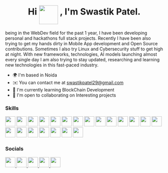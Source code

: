 <h1 align="center">Hi  <img src="https://em-content.zobj.net/source/microsoft-teams/337/waving-hand_1f44b.png" width="60px" align="middle" /> , I'm Swastik Patel.</h1>

being in the WebDev field for the past 1 year, I have been developing personal and hackathons full stack projects. Recently I have been also trying to get my hands dirty in Mobile App development and Open Source contributions. Sometimes I also try Linux and Cybersecurity stuff to get high at night. With new frameworks, technologies, AI models launching almost every single day I am also trying to stay updated, researching and learning new technologies in this fast-paced industry.

* 🌍  I'm based in Noida
* ✉️  You can contact me at [swastikpatel29@gmail.com](mailto:swastikpatel29@gmail.com)
* 🧠  I'm currently learning BlockChain Development
* 🤝  I'm open to collaborating on Interesting projects

### Skills

<p align="left">
  <img src="https://raw.githubusercontent.com/danielcranney/readme-generator/main/public/icons/skills/javascript-colored.svg" width="32" height="32"/>
  <img src="https://raw.githubusercontent.com/danielcranney/readme-generator/main/public/icons/skills/typescript-colored.svg" width="32" height="32"/>
  <img src="https://raw.githubusercontent.com/danielcranney/readme-generator/main/public/icons/skills/cplusplus-colored.svg" width="32" height="32"/>
  <img src="https://raw.githubusercontent.com/danielcranney/readme-generator/main/public/icons/skills/nextjs-colored.svg" width="32" height="32"/>
  <img src="https://raw.githubusercontent.com/danielcranney/readme-generator/main/public/icons/skills/express-colored.svg" width="32" height="32"/>
  <img src="https://raw.githubusercontent.com/danielcranney/readme-generator/main/public/icons/skills/tailwindcss-colored.svg" width="32" height="32"/>
  <img src="https://raw.githubusercontent.com/danielcranney/readme-generator/main/public/icons/skills/mongodb-colored.svg" width="32" height="32"/>
  <img src="https://raw.githubusercontent.com/danielcranney/readme-generator/main/public/icons/skills/mysql-colored.svg" width="32" height="32"/>
  <img src="https://raw.githubusercontent.com/danielcranney/readme-generator/main/public/icons/skills/firebase-colored.svg" width="32" height="32"/>
  <img src="https://raw.githubusercontent.com/danielcranney/readme-generator/main/public/icons/skills/supabase-colored.svg" width="32" height="32"/>
  <img src="https://raw.githubusercontent.com/danielcranney/readme-generator/main/public/icons/skills/linux-colored.svg" width="32" height="32"/>
  <img src="https://raw.githubusercontent.com/danielcranney/readme-generator/main/public/icons/skills/figma-colored.svg" width="32" height="32"/>
  <img src="https://raw.githubusercontent.com/danielcranney/readme-generator/main/public/icons/skills/metamask-colored.svg" width="32" height="32"/>
  <img src="https://raw.githubusercontent.com/danielcranney/readme-generator/main/public/icons/skills/chainlink-colored.svg" width="32" height="32"/>
  <img src="https://raw.githubusercontent.com/danielcranney/readme-generator/main/public/icons/skills/ethers-colored.svg" width="32" height="32"/>
  <img src="https://raw.githubusercontent.com/danielcranney/readme-generator/main/public/icons/skills/web3js-colored.svg" width="32" height="32"/>
  <img src="https://raw.githubusercontent.com/danielcranney/readme-generator/main/public/icons/skills/alchemy-colored.svg" width="32" height="32"/>
  <img src="https://raw.githubusercontent.com/danielcranney/readme-generator/main/public/icons/skills/hardhat-colored.svg" width="32" height="32"/>
  <img src="https://raw.githubusercontent.com/danielcranney/readme-generator/main/public/icons/skills/truffle-colored.svg" width="32" height="32"/>
  <img src="https://raw.githubusercontent.com/danielcranney/readme-generator/main/public/icons/skills/ethereum-colored.svg" width="32" height="32"/>
  <img src="https://raw.githubusercontent.com/danielcranney/readme-generator/main/public/icons/skills/polygon-colored.svg" width="32" height="32"/>
  
</p>

### Socials

<p align="left"> <a href="https://www.github.com/mrswastik-robot" target="_blank" rel="noreferrer"> <picture> <source media="(prefers-color-scheme: dark)" srcset="https://raw.githubusercontent.com/danielcranney/readme-generator/main/public/icons/socials/github-dark.svg" /> <source media="(prefers-color-scheme: light)" srcset="https://raw.githubusercontent.com/danielcranney/readme-generator/main/public/icons/socials/github.svg" /> <img src="https://raw.githubusercontent.com/danielcranney/readme-generator/main/public/icons/socials/github.svg" width="32" height="32" /> </picture> </a> <a href="https://www.blojs.cloud/profilepage?user=vNGCXMC9AkOMgbE1hPXFYHUKDW72" target="_blank" rel="noreferrer"> <picture> <source media="(prefers-color-scheme: dark)" srcset="https://raw.githubusercontent.com/danielcranney/readme-generator/main/public/icons/socials/hashnode.svg" /> <source media="(prefers-color-scheme: light)" srcset="https://raw.githubusercontent.com/danielcranney/readme-generator/main/public/icons/socials/hashnode.svg" /> <img src="https://raw.githubusercontent.com/danielcranney/readme-generator/main/public/icons/socials/hashnode.svg" width="32" height="32" /> </picture> </a> <a href="http://www.instagram.com/t.e_.n._e.t" target="_blank" rel="noreferrer"> <picture> <source media="(prefers-color-scheme: dark)" srcset="https://raw.githubusercontent.com/danielcranney/readme-generator/main/public/icons/socials/instagram.svg" /> <source media="(prefers-color-scheme: light)" srcset="https://raw.githubusercontent.com/danielcranney/readme-generator/main/public/icons/socials/instagram.svg" /> <img src="https://raw.githubusercontent.com/danielcranney/readme-generator/main/public/icons/socials/instagram.svg" width="32" height="32" /> </picture> </a> <a href="https://www.linkedin.com/in/swastik-patel-9b1254232" target="_blank" rel="noreferrer"> <picture> <source media="(prefers-color-scheme: dark)" srcset="https://raw.githubusercontent.com/danielcranney/readme-generator/main/public/icons/socials/linkedin.svg" /> <source media="(prefers-color-scheme: light)" srcset="https://raw.githubusercontent.com/danielcranney/readme-generator/main/public/icons/socials/linkedin.svg" /> <img src="https://raw.githubusercontent.com/danielcranney/readme-generator/main/public/icons/socials/linkedin.svg" width="32" height="32" /> </picture> </a> <a href="https://www.x.com/Swastik48315357" target="_blank" rel="noreferrer"> <picture> <source media="(prefers-color-scheme: dark)" srcset="https://raw.githubusercontent.com/danielcranney/readme-generator/main/public/icons/socials/twitter-dark.svg" /> <source media="(prefers-color-scheme: light)" srcset="https://raw.githubusercontent.com/danielcranney/readme-generator/main/public/icons/socials/twitter.svg" /> <img src="https://raw.githubusercontent.com/danielcranney/readme-generator/main/public/icons/socials/twitter.svg" width="32" height="32" /> </picture> </a></p>

